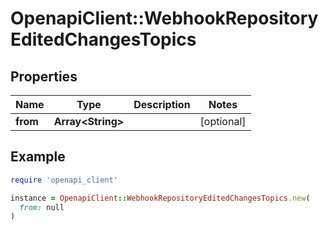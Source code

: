 # OpenapiClient::WebhookRepositoryEditedChangesTopics

## Properties

| Name | Type | Description | Notes |
| ---- | ---- | ----------- | ----- |
| **from** | **Array&lt;String&gt;** |  | [optional] |

## Example

```ruby
require 'openapi_client'

instance = OpenapiClient::WebhookRepositoryEditedChangesTopics.new(
  from: null
)
```

